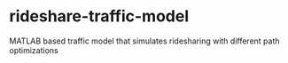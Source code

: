 # rideshare-traffic-model
MATLAB based traffic model that simulates ridesharing with different path optimizations
